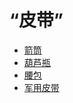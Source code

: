 # “皮带”  
- [箭筒](Quiver.md)  
- [葫芦瓶](GourdBottle.md)  
- [腰包](BeltBag.md)  
- [军用皮带](BeltMilitary.md)  
